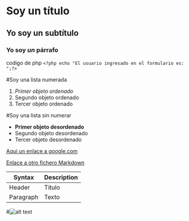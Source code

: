 # Soy un título
## Yo soy un subtítulo
### **Yo soy *un* párrafo**
 codigo de php 
`<?php echo "El usuario ingresado en el formulario es: ";?>`  

#Soy una lista numerada  
          
1. *Primer objeto ordenado*
2. Segundo objeto ordenado
3. Tercer objeto ordenado

#Soy una lista sin numerar  

- **Primer objeto desordenado**
- Segundo objeto desordenado
- Tercer objeto desordenado

[Aqui un enlace a google.com](https://www.google.es)  


[Enlace a otro fichero Markdown](/home/pamadob937/repositories/repositorio_Amaya_dobla_pablo/markdown2.md)  

| Syntax | Description |
| ----------- | ----------- |
| Header | Titulo |
| Paragraph | Texto |
#![alt text](home/pamadob937/repositories/repositorio_Amaya_dobla_pablo/image1.png)
